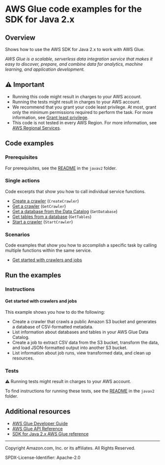 <!--Generated by WRITEME on 2023-04-19 10:45:12.299668 (UTC)-->
# AWS Glue code examples for the SDK for Java 2.x

## Overview

Shows how to use the AWS SDK for Java 2.x to work with AWS Glue.

<!--custom.overview.start-->
<!--custom.overview.end-->

*AWS Glue is a scalable, serverless data integration service that makes it easy to discover, prepare, and combine data for analytics, machine learning, and application development.*

## ⚠ Important

* Running this code might result in charges to your AWS account.
* Running the tests might result in charges to your AWS account.
* We recommend that you grant your code least privilege. At most, grant only the minimum permissions required to perform the task. For more information, see [Grant least privilege](https://docs.aws.amazon.com/IAM/latest/UserGuide/best-practices.html#grant-least-privilege).
* This code is not tested in every AWS Region. For more information, see [AWS Regional Services](https://aws.amazon.com/about-aws/global-infrastructure/regional-product-services).

<!--custom.important.start-->
<!--custom.important.end-->

## Code examples

### Prerequisites

For prerequisites, see the [README](../../README.md#Prerequisites) in the `javav2` folder.


<!--custom.prerequisites.start-->
<!--custom.prerequisites.end-->

### Single actions

Code excerpts that show you how to call individual service functions.

* [Create a crawler](src/main/java/com/example/glue/CreateCrawler.java#L65) (`CreateCrawler`)
* [Get a crawler](src/main/java/com/example/glue/GetCrawler.java#L58) (`GetCrawler`)
* [Get a database from the Data Catalog](src/main/java/com/example/glue/GetDatabase.java#L57) (`GetDatabase`)
* [Get tables from a database](src/main/java/com/example/glue/GetTable.java#L59) (`GetTables`)
* [Start a crawler](src/main/java/com/example/glue/StartCrawler.java#L52) (`StartCrawler`)

### Scenarios

Code examples that show you how to accomplish a specific task by calling multiple
functions within the same service.

* [Get started with crawlers and jobs](src/main/java/com/example/glue/GlueScenario.java) 

## Run the examples

### Instructions


<!--custom.instructions.start-->
<!--custom.instructions.end-->



#### Get started with crawlers and jobs

This example shows you how to do the following:

* Create a crawler that crawls a public Amazon S3 bucket and generates a database of CSV-formatted metadata.
* List information about databases and tables in your AWS Glue Data Catalog.
* Create a job to extract CSV data from the S3 bucket, transform the data, and load JSON-formatted output into another S3 bucket.
* List information about job runs, view transformed data, and clean up resources.

<!--custom.scenario_prereqs.glue_Scenario_GetStartedCrawlersJobs.start-->
<!--custom.scenario_prereqs.glue_Scenario_GetStartedCrawlersJobs.end-->

<!--custom.scenarios.glue_Scenario_GetStartedCrawlersJobs.start-->
<!--custom.scenarios.glue_Scenario_GetStartedCrawlersJobs.end-->

### Tests

⚠ Running tests might result in charges to your AWS account.


To find instructions for running these tests, see the [README](../../README.md#Tests)
in the `javav2` folder.



<!--custom.tests.start-->
<!--custom.tests.end-->

## Additional resources

* [AWS Glue Developer Guide](https://docs.aws.amazon.com/glue/latest/dg/what-is-glue.html)
* [AWS Glue API Reference](https://docs.aws.amazon.com/glue/latest/dg/aws-glue-api.html)
* [SDK for Java 2.x AWS Glue reference](https://sdk.amazonaws.com/java/api/latest/software/amazon/awssdk/services/glue/package-summary.html)

<!--custom.resources.start-->
<!--custom.resources.end-->

---

Copyright Amazon.com, Inc. or its affiliates. All Rights Reserved.

SPDX-License-Identifier: Apache-2.0